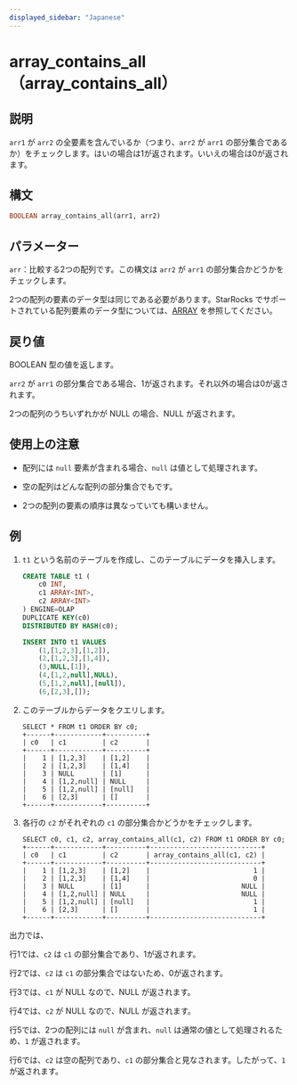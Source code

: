 ```yaml
---
displayed_sidebar: "Japanese"
---
```


# array_contains_all（array_contains_all）

## 説明

`arr1` が `arr2` の全要素を含んでいるか（つまり、`arr2` が `arr1` の部分集合であるか）をチェックします。はいの場合は1が返されます。いいえの場合は0が返されます。

## 構文

~~~Haskell
BOOLEAN array_contains_all(arr1, arr2)
~~~

## パラメーター

`arr`：比較する2つの配列です。この構文は `arr2` が `arr1` の部分集合かどうかをチェックします。

2つの配列の要素のデータ型は同じである必要があります。StarRocks でサポートされている配列要素のデータ型については、[ARRAY](../../../sql-reference/sql-statements/data-types/Array.md) を参照してください。

## 戻り値

BOOLEAN 型の値を返します。

`arr2` が `arr1` の部分集合である場合、1が返されます。それ以外の場合は0が返されます。

2つの配列のうちいずれかが NULL の場合、NULL が返されます。

## 使用上の注意

- 配列には `null` 要素が含まれる場合、`null` は値として処理されます。

- 空の配列はどんな配列の部分集合でもです。

- 2つの配列の要素の順序は異なっていても構いません。

## 例

1. `t1` という名前のテーブルを作成し、このテーブルにデータを挿入します。

    ~~~SQL
    CREATE TABLE t1 (
        c0 INT,
        c1 ARRAY<INT>,
        c2 ARRAY<INT>
    ) ENGINE=OLAP
    DUPLICATE KEY(c0)
    DISTRIBUTED BY HASH(c0);

    INSERT INTO t1 VALUES
        (1,[1,2,3],[1,2]),
        (2,[1,2,3],[1,4]),
        (3,NULL,[1]),
        (4,[1,2,null],NULL),
        (5,[1,2,null],[null]),
        (6,[2,3],[]);
    ~~~

2. このテーブルからデータをクエリします。

    ~~~Plain
    SELECT * FROM t1 ORDER BY c0;
    +------+------------+----------+
    | c0   | c1         | c2       |
    +------+------------+----------+
    |    1 | [1,2,3]    | [1,2]    |
    |    2 | [1,2,3]    | [1,4]    |
    |    3 | NULL       | [1]      |
    |    4 | [1,2,null] | NULL     |
    |    5 | [1,2,null] | [null]   |
    |    6 | [2,3]      | []       |
    +------+------------+----------+
    ~~~

3. 各行の `c2` がそれぞれの `c1` の部分集合かどうかをチェックします。

    ~~~Plaintext
    SELECT c0, c1, c2, array_contains_all(c1, c2) FROM t1 ORDER BY c0;
    +------+------------+----------+----------------------------+
    | c0   | c1         | c2       | array_contains_all(c1, c2) |
    +------+------------+----------+----------------------------+
    |    1 | [1,2,3]    | [1,2]    |                          1 |
    |    2 | [1,2,3]    | [1,4]    |                          0 |
    |    3 | NULL       | [1]      |                       NULL |
    |    4 | [1,2,null] | NULL     |                       NULL |
    |    5 | [1,2,null] | [null]   |                          1 |
    |    6 | [2,3]      | []       |                          1 |
    +------+------------+----------+----------------------------+
    ~~~

出力では、

行1では、`c2` は `c1` の部分集合であり、1が返されます。

行2では、`c2` は `c1` の部分集合ではないため、0が返されます。

行3では、`c1` が NULL なので、NULL が返されます。

行4では、`c2` が NULL なので、NULL が返されます。

行5では、2つの配列には `null` が含まれ、`null` は通常の値として処理されるため、`1` が返されます。

行6では、`c2` は空の配列であり、`c1` の部分集合と見なされます。したがって、`1` が返されます。
